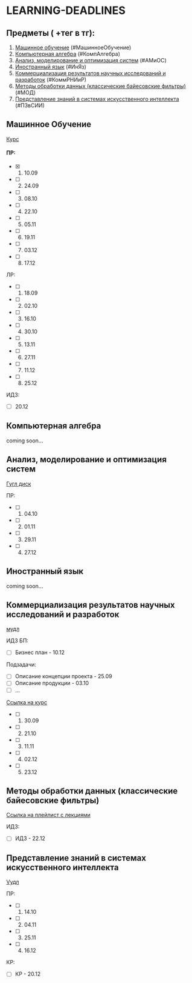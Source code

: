 # LEARNING-DEADLINES

## Предметы ( +тег в тг):

1) [Машинное обучение](#машинное-обучение-) (#МашинноеОбучение)
2) [Компьютерная алгебра](#компьютерная-алгебра) (#КомпАлгебра)
3) [Анализ, моделирование и оптимизация систем](#анализ-моделирование-и-оптимизация-систем) (#АМиОС)
4) [Иностранный язык](#иностранный-язык) (#ИнЯз)
5) [Коммерциализация результатов научных исследований и разработок](#коммерциализация-результатов-научных-исследований-и-разработок) (#КоммРНИиР)
6) [Методы обработки данных (классические байесовские фильтры)](#методы-обработки-данных-классические-байесовские-фильтры) (#МОД)
7) [Представление знаний в системах искусственного интеллекта](#представление-знаний-в-системах-искусственного-интеллекта) (#ПЗвСИИ)

## Машинное Обучение

[Курс](https://se.moevm.info/doku.php/courses:ml)

#### ПР:
- [x] 1. 10.09
- [ ] 2. 24.09
- [ ] 3. 08.10
- [ ] 4. 22.10
- [ ] 5. 05.11
- [ ] 6. 19.11
- [ ] 7. 03.12
- [ ] 8. 17.12

ЛР:
- [ ] 1. 18.09
- [ ] 2. 02.10
- [ ] 3. 16.10
- [ ] 4. 30.10
- [ ] 5. 13.11
- [ ] 6. 27.11
- [ ] 7. 11.12
- [ ] 8. 25.12

ИДЗ:
- [ ] 20.12

## Компьютерная алгебра

coming soon...

## Анализ, моделирование и оптимизация систем

[Гугл диск](https://drive.google.com/drive/folders/1eRiQax-Zuc-ZKb6sH67-bWngDmvpQ40H)

ПР:
- [ ] 1. 04.10
- [ ] 2. 01.11
- [ ] 3. 29.11
- [ ] 4. 27.12

## Иностранный язык

coming soon...

## Коммерциализация результатов научных исследований и разработок
[мудл](https://vec.etu.ru/moodle/course/view.php?id=20239)

ИДЗ БП:
- [ ] Бизнес план - 10.12

Подзадачи:
- [ ]  Описание концепции проекта - 25.09
- [ ] Описание продукции - 03.10
- [ ] ...

[Cсылка на курс](https://open.eltech.ru/courses/course-v1:kafedra-prikladnoy-ekonomiki+CRR+fall_2024/course/#block-v1:kafedra-prikladnoy-ekonomiki+CRR+fall_2024+type@chapter+block@7c5cc1f8c5f94f13b0f324ec38911560)

- [ ] 1. 30.09
- [ ] 2. 21.10
- [ ] 3. 11.11
- [ ] 4. 02.12
- [ ] 5. 23.12

## Методы обработки данных (классические байесовские фильтры)

[Cсылка на плейлист с лекциями]([https://youtube.com/playlist?list=PLuMoV8RlrhkmdHOx57D8Wz3MjCSp7y5dA&si=szooqk9OlX_aJhMQ)

ИДЗ:
- [ ] ИДЗ - 22.12

## Представление знаний в системах искусственного интеллекта

[Vудл](https://vec.etu.ru/moodle/course/view.php?id=19803)

ПР:
- [ ] 1. 14.10
- [ ] 2. 04.11
- [ ] 3. 25.11
- [ ] 4. 16.12 

КР:
- [ ] КР - 20.12



